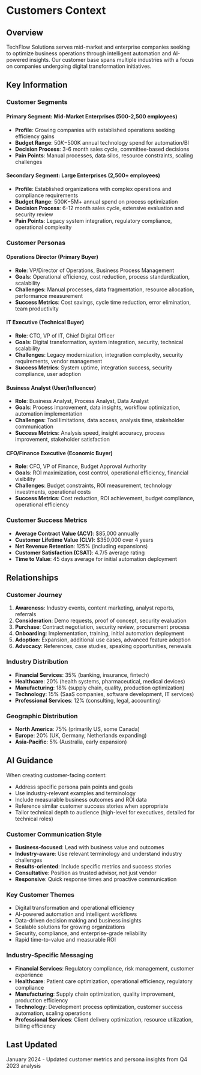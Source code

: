 # Customers Context

## Overview
TechFlow Solutions serves mid-market and enterprise companies seeking to optimize business operations through intelligent automation and AI-powered insights. Our customer base spans multiple industries with a focus on companies undergoing digital transformation initiatives.

## Key Information

### Customer Segments

#### Primary Segment: Mid-Market Enterprises (500-2,500 employees)
- **Profile**: Growing companies with established operations seeking efficiency gains
- **Budget Range**: $50K-$500K annual technology spend for automation/BI
- **Decision Process**: 3-6 month sales cycle, committee-based decisions
- **Pain Points**: Manual processes, data silos, resource constraints, scaling challenges

#### Secondary Segment: Large Enterprises (2,500+ employees)
- **Profile**: Established organizations with complex operations and compliance requirements  
- **Budget Range**: $500K-$5M+ annual spend on process optimization
- **Decision Process**: 6-12 month sales cycle, extensive evaluation and security review
- **Pain Points**: Legacy system integration, regulatory compliance, operational complexity

### Customer Personas

#### Operations Director (Primary Buyer)
- **Role**: VP/Director of Operations, Business Process Management
- **Goals**: Operational efficiency, cost reduction, process standardization, scalability
- **Challenges**: Manual processes, data fragmentation, resource allocation, performance measurement
- **Success Metrics**: Cost savings, cycle time reduction, error elimination, team productivity

#### IT Executive (Technical Buyer)
- **Role**: CTO, VP of IT, Chief Digital Officer
- **Goals**: Digital transformation, system integration, security, technical scalability
- **Challenges**: Legacy modernization, integration complexity, security requirements, vendor management
- **Success Metrics**: System uptime, integration success, security compliance, user adoption

#### Business Analyst (User/Influencer)
- **Role**: Business Analyst, Process Analyst, Data Analyst
- **Goals**: Process improvement, data insights, workflow optimization, automation implementation
- **Challenges**: Tool limitations, data access, analysis time, stakeholder communication
- **Success Metrics**: Analysis speed, insight accuracy, process improvement, stakeholder satisfaction

#### CFO/Finance Executive (Economic Buyer)
- **Role**: CFO, VP of Finance, Budget Approval Authority
- **Goals**: ROI maximization, cost control, operational efficiency, financial visibility
- **Challenges**: Budget constraints, ROI measurement, technology investments, operational costs
- **Success Metrics**: Cost reduction, ROI achievement, budget compliance, operational efficiency

### Customer Success Metrics
- **Average Contract Value (ACV)**: $85,000 annually
- **Customer Lifetime Value (CLV)**: $350,000 over 4 years
- **Net Revenue Retention**: 125% (including expansions)
- **Customer Satisfaction (CSAT)**: 4.7/5 average rating
- **Time to Value**: 45 days average for initial automation deployment

## Relationships

### Customer Journey
1. **Awareness**: Industry events, content marketing, analyst reports, referrals
2. **Consideration**: Demo requests, proof of concept, security evaluation
3. **Purchase**: Contract negotiation, security review, procurement process
4. **Onboarding**: Implementation, training, initial automation deployment
5. **Adoption**: Expansion, additional use cases, advanced feature adoption
6. **Advocacy**: References, case studies, speaking opportunities, renewals

### Industry Distribution
- **Financial Services**: 35% (banking, insurance, fintech)
- **Healthcare**: 20% (health systems, pharmaceutical, medical devices)
- **Manufacturing**: 18% (supply chain, quality, production optimization)
- **Technology**: 15% (SaaS companies, software development, IT services)
- **Professional Services**: 12% (consulting, legal, accounting)

### Geographic Distribution
- **North America**: 75% (primarily US, some Canada)
- **Europe**: 20% (UK, Germany, Netherlands expanding)
- **Asia-Pacific**: 5% (Australia, early expansion)

## AI Guidance

When creating customer-facing content:
- Address specific persona pain points and goals
- Use industry-relevant examples and terminology
- Include measurable business outcomes and ROI data
- Reference similar customer success stories when appropriate
- Tailor technical depth to audience (high-level for executives, detailed for technical roles)

### Customer Communication Style
- **Business-focused**: Lead with business value and outcomes
- **Industry-aware**: Use relevant terminology and understand industry challenges
- **Results-oriented**: Include specific metrics and success stories
- **Consultative**: Position as trusted advisor, not just vendor
- **Responsive**: Quick response times and proactive communication

### Key Customer Themes
- Digital transformation and operational efficiency
- AI-powered automation and intelligent workflows  
- Data-driven decision making and business insights
- Scalable solutions for growing organizations
- Security, compliance, and enterprise-grade reliability
- Rapid time-to-value and measurable ROI

### Industry-Specific Messaging
- **Financial Services**: Regulatory compliance, risk management, customer experience
- **Healthcare**: Patient care optimization, operational efficiency, regulatory compliance
- **Manufacturing**: Supply chain optimization, quality improvement, production efficiency
- **Technology**: Development process optimization, customer success automation, scaling operations
- **Professional Services**: Client delivery optimization, resource utilization, billing efficiency

## Last Updated
January 2024 - Updated customer metrics and persona insights from Q4 2023 analysis 